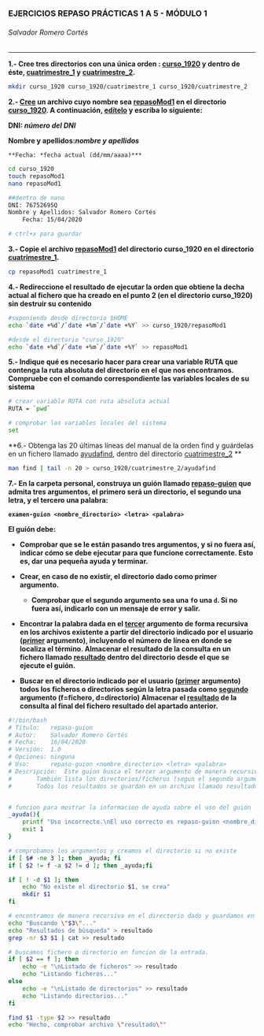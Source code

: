 ### EJERCICIOS REPASO PRÁCTICAS 1 A 5 - MÓDULO 1

###### Salvador Romero Cortés

---

**1.- Cree tres directorios con una única orden : <u>curso_1920</u> y dentro de éste, <u>cuatrimestre_1</u> y <u>cuatrimestre_2</u>.**

```bash
mkdir curso_1920 curso_1920/cuatrimestre_1 curso_1920/cuatrimestre_2
```



**2.- <u>Cree</u> un archivo cuyo nombre sea <u>repasoMod1</u> en el directorio <u>curso_1920</u>. A continuación, <u>edítelo</u> y escriba lo siguiente:**

**DNI: *número del DNI***

**Nombre y apellidos:*nombre y apellidos***

 	**Fecha: *fecha actual (dd/mm/aaaa)***

```bash
cd curso_1920
touch repasoMod1
nano repasoMod1

##dentro de nano
DNI: 76752695Q
Nombre y Apellidos: Salvador Romero Cortés
	Fecha: 15/04/2020

# ctrl+x para guardar
```

**3.- Copie el archivo <u>repasoMod1</u> del directorio curso_1920 en el directorio <u>cuatrimestre_1</u>.**

```bash
cp repasoMod1 cuatrimestre_1
```

**4.- Redireccione el resultado de ejecutar la orden que obtiene la decha actual al fichero que ha creado en el punto 2 (en el directorio curso_1920) sin destruir su contenido**

```bash
#suponiendo desde directorio $HOME
echo `date +%d`/`date +%m`/`date +%Y` >> curso_1920/repasoMod1 

#desde el directorio "curso_1920"
echo `date +%d`/`date +%m`/`date +%Y` >> repasoMod1 
```

**5.- Indique qué es necesario hacer para crear una variable RUTA que contenga la ruta absoluta del directorio en el que nos encontramos. Compruebe con el comando correspondiente las variables locales de su sistema**

```bash
# crear variable RUTA con ruta absoluta actual
RUTA = `pwd`

# comprobar las variables locales del sistema
set
```

**6.- Obtenga las 20 últimas líneas del manual de la orden find y guárdelas en un fichero llamado <u>ayudafind</u>, dentro del directorio <u>cuatrimestre_2</u> **

```bash
man find | tail -n 20 > curso_1920/cuatrimestre_2/ayudafind
```

**7.- En la carpeta personal, construya un guión llamado <u>repaso-guion</u> que admita tres argumentos, el primero será un directorio, el segundo una letra, y el tercero una palabra:**

**`examen-guion <nombre_directorio> <letra> <palabra>`**

**El guión debe:**

* **Comprobar que se le están pasando tres argumentos, y si no fuera así, indicar cómo se debe ejecutar para que funcione correctamente. Esto es, dar una pequeña ayuda y terminar.**
* **Crear, en caso de no existir, el directorio dado como primer argumento.**
  * **Comprobar que el segundo argumento sea una `f`o una `d`. Si no fuera así, indicarlo con un mensaje de error y salir.**

* **Encontrar la palabra dada en el <u>tercer</u> argumento de forma recursiva en los archivos existente a partir del directorio indicado por el usuario (<u>primer</u> argumento), incluyendo el número de línea en donde se localiza el término. Almacenar el resultado de la consulta en un fichero llamado <u>resultado</u> dentro del directorio desde el que se ejecute el guión.**
* **Buscar en el directorio indicado por el usuario (<u>primer</u> argumento) todos los ficheros o directorios según la letra pasada como <u>segundo</u> argumento (f=fichero, d=directorio) Almacenar el <u>resultado</u> de la consulta al final del fichero resultado del apartado anterior.**

```bash
#!/bin/bash
# Título: 	repaso-guion
# Autor: 	Salvador Romero Cortés
# Fecha: 	16/04/2020
# Versión: 	1.0
# Opciones:	ninguna
# Uso:		repaso-guion <nombre_directorio> <letra> <palabra>
# Descripción:	Este guion busca el tercer argumento de manera recursiva en el directorio indicado en el primer argumento.
#		También lista los directorios/ficheros (segun el segundo argumento) del directorio indicado. 
#		Todos los resultados se guardan en un archivo llamado resultado


# funcion para mostrar la informacion de ayuda sobre el uso del guión
_ayuda(){
	printf "Uso incorrecto.\nEl uso correcto es repaso-guion <nombre_directorio> <letra> <palabra>.\nLa letra es f para archivos o d para directorios.\n"
	exit 1
}

# comprobamos los argumentos y creamos el directorio si no existe
if [ $# -ne 3 ]; then _ayuda; fi
if [ $2 != f -a $2 != d ]; then _ayuda;fi

if [ ! -d $1 ]; then
	echo "No existe el directorio $1, se crea"
	mkdir $1
fi

# encontramos de manera recursiva en el directorio dado y guardamos en un archivo las lineas y el nombre del archivo.
echo "Buscando \"$3\"..."
echo "Resultados de búsqueda" > resultado
grep -nr $3 $1 | cat >> resultado

# buscamos fichero o directorio en funcion de la entrada.
if [ $2 == f ]; then 
	echo -e "\nListado de ficheros" >> resultado 
	echo "Listando ficheros..."
else  
	echo -e "\nListado de directorios" >> resultado 
	echo "Listando directorios..."
fi 

find $1 -type $2 >> resultado
echo "Hecho, comprobar archivo \"resultado\""
```

